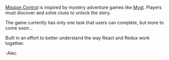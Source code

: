 [Mission Control](https://alecmcgovern.github.io/mission-control/) is inspired by mystery adventure games like [Myst](https://en.wikipedia.org/wiki/Myst).  Players must discover and solve clues to unlock the story.

The game currently has only one task that users can complete, but more to come soon...

Built in an effort to better understand the way React and Redux work together.

-Alec
